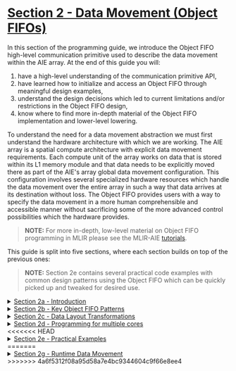 <!---//===- README.md ---------------------------------------*- Markdown -*-===//
//
// This file is licensed under the Apache License v2.0 with LLVM Exceptions.
// See https://llvm.org/LICENSE.txt for license information.
// SPDX-License-Identifier: Apache-2.0 WITH LLVM-exception
//
// Copyright (C) 2024, Advanced Micro Devices, Inc.
// 
//===----------------------------------------------------------------------===//-->

# <ins>Section 2 - Data Movement (Object FIFOs)</ins>

In this section of the programming guide, we introduce the Object FIFO high-level communication primitive used to describe the data movement within the AIE array. At the end of this guide you will:
1. have a high-level understanding of the communication primitive API,
2. have learned how to initialize and access an Object FIFO through meaningful design examples,
3. understand the design decisions which led to current limitations and/or restrictions in the Object FIFO design,
4. know where to find more in-depth material of the Object FIFO implementation and lower-level lowering.

To understand the need for a data movement abstraction we must first understand the hardware architecture with which we are working. The AIE array is a spatial compute architecture with explicit data movement requirements. Each compute unit of the array works on data that is stored within its L1 memory module and that data needs to be explicitly moved there as part of the AIE's array global data movement configuration. This configuration involves several specialized hardware resources which handle the data movement over the entire array in such a way that data arrives at its destination without loss. The Object FIFO provides users with a way to specify the data movement in a more human comprehensible and accessible manner without sacrificing some of the more advanced control possibilities which the hardware provides.

> **NOTE:**  For more in-depth, low-level material on Object FIFO programming in MLIR please see the MLIR-AIE [tutorials](../mlir_tutorials).

This guide is split into five sections, where each section builds on top of the previous ones:
> **NOTE:**  Section 2e contains several practical code examples with common design patterns using the Object FIFO which can be quickly picked up and tweaked for desired use.

<details><summary><a href="./section-2a">Section 2a - Introduction</a></summary>

* Initializing an Object FIFO
* Accessing the objects of an Object FIFO
* Object FIFOs with same producer / consumer
</details>
<details><summary><a href="./section-2b">Section 2b - Key Object FIFO Patterns</a></summary>

* Introduce data movement patterns supported by the Object FIFO
    * Reuse
    * Broadcast
    * Distribute
    * Join
</details>
<details><summary><a href="./section-2c">Section 2c - Data Layout Transformations</a></summary>

* Introduce data layout transformation capabilities
</details>
<details><summary><a href="./section-2d">Section 2d - Programming for multiple cores</a></summary>

* Walkthrough of the process of efficiently upgrading to designs with multiple cores
</details>
<<<<<<< HEAD
<details><summary><a href="./section-2e">Section 2e - Practical Examples</a></summary>

* Practical examples using Object FIFOs
    * Single / Double buffer
    * External memory to core
    * External memory to core using L2
    * Distribute in L2
    * Join in L2
</details>
=======
<details><summary><a href="./section-2g">Section 2g - Runtime Data Movement</a></summary>

* Walkthrough of the process of managing runtime data movement from/to host memory to/from the AIE array
</details>
>>>>>>> 4a6f5312f08a95d58a7e4bc9344604c9f66e8ee4
